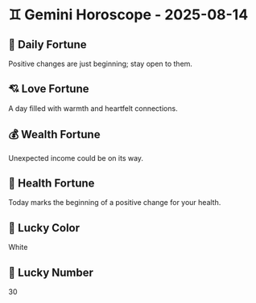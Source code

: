 # ♊ Gemini Horoscope - 2025-08-14

## 🎯 Daily Fortune

Positive changes are just beginning; stay open to them.

## 💘 Love Fortune

A day filled with warmth and heartfelt connections.

## 💰 Wealth Fortune

Unexpected income could be on its way.

## 🌱 Health Fortune

Today marks the beginning of a positive change for your health.

## 🎨 Lucky Color

White

## 🔢 Lucky Number

30
